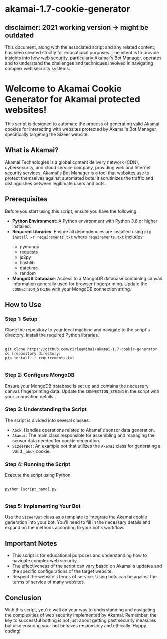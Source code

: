 # akamai-1.7-cookie-generator
<h2> disclaimer: 2021 working version -> might be outdated </h2>
This document, along with the associated script and any related content, has been created strictly for educational purposes. The intent is to provide insights into how web security, particularly Akamai's Bot Manager, operates and to understand the challenges and techniques involved in navigating complex web security systems.
<h1>Welcome to Akamai Cookie Generator for Akamai protected websites!</h1>
<p>This script is designed to automate the process of generating valid Akamai cookies for interacting with websites protected by Akamai's Bot Manager, specifically targeting the Sizeer website.</p>
<h2>What is Akamai?</h2>
<p>Akamai Technologies is a global content delivery network (CDN), cybersecurity, and cloud service company, providing web and Internet security services. Akamai's Bot Manager is a tool that websites use to protect themselves against automated bots. It scrutinizes the traffic and distinguishes between legitimate users and bots.</p>

<h2>Prerequisites</h2>
<p>Before you start using this script, ensure you have the following:</p>
<ul>
    <li><strong>Python Environment</strong>: A Python environment with Python 3.6 or higher installed.</li>
    <li><strong>Required Libraries</strong>: Ensure all dependencies are installed using <code>pip install -r requirements.txt</code> where <code>requirements.txt</code> includes:</li>
    <ul>
        <li>pymongo</li>
        <li>requests</li>
        <li>js2py</li>
        <li>hashlib</li>
        <li>datetime</li>
        <li>random</li>
    </ul>
    <li><strong>MongoDB Database</strong>: Access to a MongoDB database containing canvas information generally used for browser fingerprinting. Update the <code>CONNECTION_STRING</code> with your MongoDB connection string.</li>
</ul>

<h2>How to Use</h2>
<h3>Step 1: Setup</h3>
<p>Clone the repository to your local machine and navigate to the script's directory. Install the required Python libraries.</p>
<pre>
    <code>
git clone https://github.com/cirleamihai/akamai-1.7-cookie-generator
cd [repository directory]
pip install -r requirements.txt
    </code>
</pre>

<h3>Step 2: Configure MongoDB</h3>
<p>Ensure your MongoDB database is set up and contains the necessary canvas fingerprinting data. Update the <code>CONNECTION_STRING</code> in the script with your connection details.</p>

<h3>Step 3: Understanding the Script</h3>
<p>The script is divided into several classes:</p>
<ul>
    <li><code>Abck</code>: Handles operations related to Akamai's sensor data generation.</li>
    <li><code>Akamai</code>: The main class responsible for assembling and managing the sensor data needed for cookie generation.</li>
    <li><code>SizeerBot</code>: An example bot that utilizes the <code>Akamai</code> class for generating a valid <code>_abck</code> cookie.</li>
</ul>

<h3>Step 4: Running the Script</h3>
<p>Execute the script using Python.</p>
<pre>
    <code>
python [script_name].py
    </code>
</pre>

<h3>Step 5: Implementing Your Bot</h3>
<p>Use the <code>SizeerBot</code> class as a template to integrate the Akamai cookie generation into your bot. You'll need to fill in the necessary details and expand on the methods according to your bot's workflow.</p>

<h2>Important Notes</h2>
<ul>
    <li>This script is for educational purposes and understanding how to navigate complex web security.</li>
    <li>The effectiveness of the script can vary based on Akamai's updates and the specific configurations of the target website.</li>
    <li>Respect the website's terms of service. Using bots can be against the terms of service of many websites.</li>
</ul>

<h2>Conclusion</h2>
<p>With this script, you're well on your way to understanding and navigating the complexities of web security implemented by Akamai. Remember, the key to successful botting is not just about getting past security measures but also ensuring your bot behaves responsibly and ethically. Happy coding!</p>

